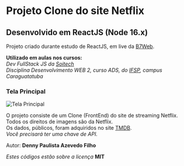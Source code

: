# Projeto Clone do site Netflix

## Desenvolvido em ReactJS (Node 16.x)

Projeto criado durante estudo de ReactJS, em live da [B7Web](https://b7web.com.br/).

**Utilizado em aulas nos cursos:**  
_Dev FullStack JS da [Soitech](https://www.soitech.com.br/)_  
_Disciplina Desenvolvimento WEB 2, curso ADS, do [IFSP](https://ifspcaraguatatuba.edu.br/), campus Caraguatatuba_

### Tela Principal

![Tela Principal](https://md.dev.br/img/TreinaAula/CloneNetFlixFE.png)

O projeto consiste de um Clone (FrontEnd) do site de streaming Netflix.  
Todos os direitos de imagens são da Netflix.  
Os dados, públicos, foram adquiridos no site [TMDB](https://developers.themoviedb.org/3/getting-started/introduction).  
_Você precisará ter uma chave de API._

Autor: **Denny Paulista Azevedo Filho**

_Estes códigos estão sobre a licença_ **MIT**
